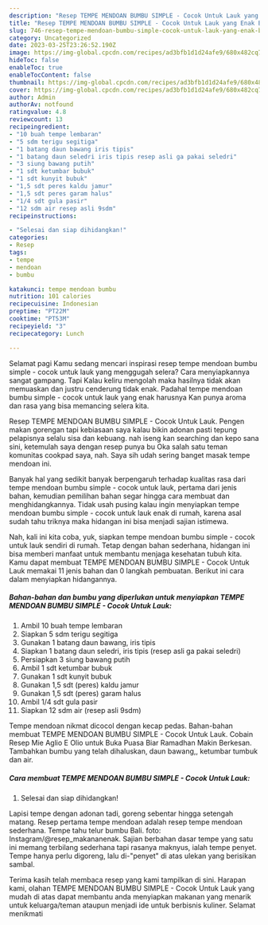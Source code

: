 ```yaml
---
description: "Resep TEMPE MENDOAN BUMBU SIMPLE - Cocok Untuk Lauk yang Enak Banget, Buat Buka Puasa Menggugah Selera"
title: "Resep TEMPE MENDOAN BUMBU SIMPLE - Cocok Untuk Lauk yang Enak Banget, Buat Buka Puasa Menggugah Selera"
slug: 746-resep-tempe-mendoan-bumbu-simple-cocok-untuk-lauk-yang-enak-banget-buat-buka-puasa-menggugah-selera
category: Uncategorized
date: 2023-03-25T23:26:52.190Z
image: https://img-global.cpcdn.com/recipes/ad3bfb1d1d24afe9/680x482cq70/tempe-mendoan-bumbu-simple-cocok-untuk-lauk-foto-resep-utama.jpg
hideToc: false
enableToc: true
enableTocContent: false
thumbnail: https://img-global.cpcdn.com/recipes/ad3bfb1d1d24afe9/680x482cq70/tempe-mendoan-bumbu-simple-cocok-untuk-lauk-foto-resep-utama.jpg
cover: https://img-global.cpcdn.com/recipes/ad3bfb1d1d24afe9/680x482cq70/tempe-mendoan-bumbu-simple-cocok-untuk-lauk-foto-resep-utama.jpg
author: Admin
authorAv: notfound
ratingvalue: 4.8
reviewcount: 13
recipeingredient:
- "10 buah tempe lembaran"
- "5 sdm terigu segitiga"
- "1 batang daun bawang iris tipis"
- "1 batang daun seledri iris tipis resep asli ga pakai seledri"
- "3 siung bawang putih"
- "1 sdt ketumbar bubuk"
- "1 sdt kunyit bubuk"
- "1,5 sdt peres kaldu jamur"
- "1,5 sdt peres garam halus"
- "1/4 sdt gula pasir"
- "12 sdm air resep asli 9sdm"
recipeinstructions:

- "Selesai dan siap dihidangkan!"
categories:
- Resep
tags:
- tempe
- mendoan
- bumbu

katakunci: tempe mendoan bumbu 
nutrition: 101 calories
recipecuisine: Indonesian
preptime: "PT22M"
cooktime: "PT53M"
recipeyield: "3"
recipecategory: Lunch

---
```



Selamat pagi Kamu sedang mencari inspirasi resep tempe mendoan bumbu simple - cocok untuk lauk yang menggugah selera? Cara menyiapkannya sangat gampang. Tapi Kalau keliru mengolah maka hasilnya tidak akan memuaskan dan justru cenderung tidak enak. Padahal tempe mendoan bumbu simple - cocok untuk lauk yang enak harusnya Kan punya aroma dan rasa yang bisa memancing selera kita.


Resep TEMPE MENDOAN BUMBU SIMPLE - Cocok Untuk Lauk. Pengen makan gorengan tapi kebiasaan saya kalau bikin adonan pasti tepung pelapisnya selalu sisa dan kebuang. nah iseng kan searching dan kepo sana sini, ketemulah saya dengan resep punya bu Oka salah satu teman komunitas cookpad saya, nah. Saya sih udah sering banget masak tempe mendoan ini.

Banyak hal yang sedikit banyak berpengaruh terhadap kualitas rasa dari tempe mendoan bumbu simple - cocok untuk lauk, pertama dari jenis bahan, kemudian pemilihan bahan segar hingga cara membuat dan menghidangkannya. Tidak usah pusing kalau ingin menyiapkan tempe mendoan bumbu simple - cocok untuk lauk enak di rumah, karena asal sudah tahu triknya maka hidangan ini bisa menjadi sajian istimewa.


Nah, kali ini kita coba, yuk, siapkan tempe mendoan bumbu simple - cocok untuk lauk sendiri di rumah. Tetap dengan bahan sederhana, hidangan ini bisa memberi manfaat untuk membantu menjaga kesehatan tubuh kita. Kamu dapat membuat TEMPE MENDOAN BUMBU SIMPLE - Cocok Untuk Lauk memakai 11 jenis bahan dan 0 langkah pembuatan. Berikut ini cara dalam menyiapkan hidangannya.

<!--inarticleads1-->

##### Bahan-bahan dan bumbu yang diperlukan untuk menyiapkan TEMPE MENDOAN BUMBU SIMPLE - Cocok Untuk Lauk:

1. Ambil 10 buah tempe lembaran
1. Siapkan 5 sdm terigu segitiga
1. Gunakan 1 batang daun bawang, iris tipis
1. Siapkan 1 batang daun seledri, iris tipis (resep asli ga pakai seledri)
1. Persiapkan 3 siung bawang putih
1. Ambil 1 sdt ketumbar bubuk
1. Gunakan 1 sdt kunyit bubuk
1. Gunakan 1,5 sdt (peres) kaldu jamur
1. Gunakan 1,5 sdt (peres) garam halus
1. Ambil 1/4 sdt gula pasir
1. Siapkan 12 sdm air (resep asli 9sdm)


Tempe mendoan nikmat dicocol dengan kecap pedas. Bahan-bahan membuat TEMPE MENDOAN BUMBU SIMPLE - Cocok Untuk Lauk. Cobain Resep Mie Aglio E Olio untuk Buka Puasa Biar Ramadhan Makin Berkesan. Tambahkan bumbu yang telah dihaluskan, daun bawang,, ketumbar tumbuk dan air. 

<!--inarticleads2-->

##### Cara membuat TEMPE MENDOAN BUMBU SIMPLE - Cocok Untuk Lauk:


1. Selesai dan siap dihidangkan!

Lapisi tempe dengan adonan tadi, goreng sebentar hingga setengah matang. Resep pertama tempe mendoan adalah resep tempe mendoan sederhana. Tempe tahu telur bumbu Bali. foto: Instagram/@resep_makananenak. Sajian berbahan dasar tempe yang satu ini memang terbilang sederhana tapi rasanya maknyus, ialah tempe penyet. Tempe hanya perlu digoreng, lalu di-&#34;penyet&#34; di atas ulekan yang berisikan sambal. 

Terima kasih telah membaca resep yang kami tampilkan di sini. Harapan kami, olahan TEMPE MENDOAN BUMBU SIMPLE - Cocok Untuk Lauk yang mudah di atas dapat membantu anda menyiapkan makanan yang menarik untuk keluarga/teman ataupun menjadi ide untuk berbisnis kuliner. Selamat menikmati
